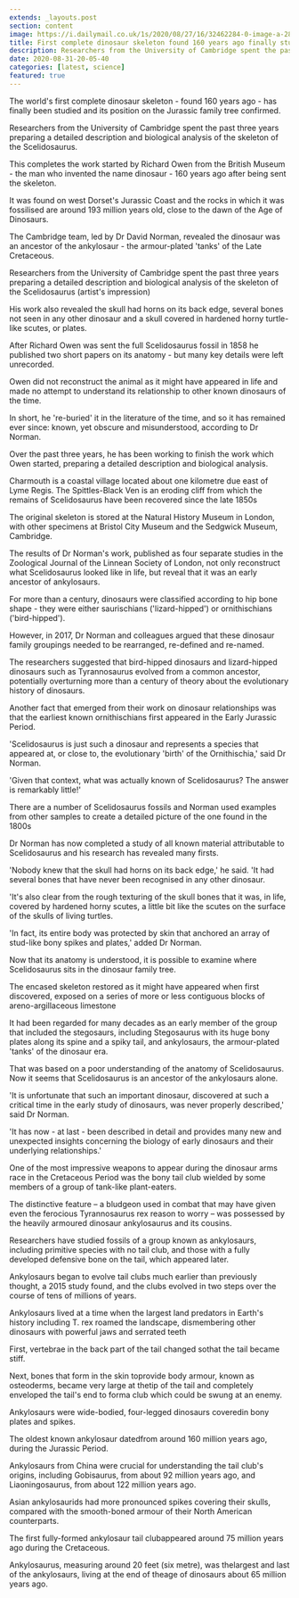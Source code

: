 ```yaml
---
extends: _layouts.post
section: content
image: https://i.dailymail.co.uk/1s/2020/08/27/16/32462284-0-image-a-28_1598542247526.jpg 
title: First complete dinosaur skeleton found 160 years ago finally studied 
description: Researchers from the University of Cambridge spent the past three years preparing a detailed description and biological analysis of the skeleton of the Scelidosaurus. 
date: 2020-08-31-20-05-40 
categories: [latest, science] 
featured: true 
--- 
```

The world's first complete dinosaur skeleton - found 160 years ago - has finally been studied and its position on the Jurassic family tree confirmed.

Researchers from the University of Cambridge spent the past three years preparing a detailed description and biological analysis of the skeleton of the Scelidosaurus.

This completes the work started by Richard Owen from the British Museum - the man who invented the name dinosaur - 160 years ago after being sent the skeleton.

It was found on west Dorset's Jurassic Coast and the rocks in which it was fossilised are around 193 million years old, close to the dawn of the Age of Dinosaurs. 

The Cambridge team, led by Dr David Norman, revealed the dinosaur was an ancestor of the ankylosaur - the armour-plated 'tanks' of the Late Cretaceous.

Researchers from the University of Cambridge spent the past three years preparing a detailed description and biological analysis of the skeleton of the Scelidosaurus (artist's impression)

His work also revealed the skull had horns on its back edge, several bones not seen in any other dinosaur and a skull covered in hardened horny turtle-like scutes, or plates. 

After Richard Owen was sent the full Scelidosaurus fossil in 1858 he published two short papers on its anatomy - but many key details were left unrecorded. 

Owen did not reconstruct the animal as it might have appeared in life and made no attempt to understand its relationship to other known dinosaurs of the time.

In short, he 're-buried' it in the literature of the time, and so it has remained ever since: known, yet obscure and misunderstood, according to Dr Norman.

Over the past three years, he has been working to finish the work which Owen started, preparing a detailed description and biological analysis.

Charmouth is a coastal village located about one kilometre due east of Lyme Regis. The Spittles-Black Ven is an eroding cliff from which the remains of Scelidosaurus have been recovered since the late 1850s

The original skeleton is stored at the Natural History Museum in London, with other specimens at Bristol City Museum and the Sedgwick Museum, Cambridge.

The results of Dr Norman's work, published as four separate studies in the Zoological Journal of the Linnean Society of London, not only reconstruct what Scelidosaurus looked like in life, but reveal that it was an early ancestor of ankylosaurs.

For more than a century, dinosaurs were classified according to hip bone shape - they were either saurischians ('lizard-hipped') or ornithischians ('bird-hipped').

However, in 2017, Dr Norman and colleagues argued that these dinosaur family groupings needed to be rearranged, re-defined and re-named. 

The researchers suggested that bird-hipped dinosaurs and lizard-hipped dinosaurs such as Tyrannosaurus evolved from a common ancestor, potentially overturning more than a century of theory about the evolutionary history of dinosaurs.

Another fact that emerged from their work on dinosaur relationships was that the earliest known ornithischians first appeared in the Early Jurassic Period. 

'Scelidosaurus is just such a dinosaur and represents a species that appeared at, or close to, the evolutionary 'birth' of the Ornithischia,' said Dr Norman.

'Given that context, what was actually known of Scelidosaurus? The answer is remarkably little!'

There are a number of Scelidosaurus fossils and Norman used examples from other samples to create a detailed picture of the one found in the 1800s 

Dr Norman has now completed a study of all known material attributable to Scelidosaurus and his research has revealed many firsts.

'Nobody knew that the skull had horns on its back edge,' he said. 'It had several bones that have never been recognised in any other dinosaur.

'It's also clear from the rough texturing of the skull bones that it was, in life, covered by hardened horny scutes, a little bit like the scutes on the surface of the skulls of living turtles.

'In fact, its entire body was protected by skin that anchored an array of stud-like bony spikes and plates,' added Dr Norman.

Now that its anatomy is understood, it is possible to examine where Scelidosaurus sits in the dinosaur family tree. 

The encased skeleton restored as it might have appeared when first discovered, exposed on a series of more or less contiguous blocks of areno-argillaceous limestone

It had been regarded for many decades as an early member of the group that included the stegosaurs, including Stegosaurus with its huge bony plates along its spine and a spiky tail, and ankylosaurs, the armour-plated 'tanks' of the dinosaur era.

That was based on a poor understanding of the anatomy of Scelidosaurus. Now it seems that Scelidosaurus is an ancestor of the ankylosaurs alone.

'It is unfortunate that such an important dinosaur, discovered at such a critical time in the early study of dinosaurs, was never properly described,' said Dr Norman. 

'It has now - at last - been described in detail and provides many new and unexpected insights concerning the biology of early dinosaurs and their underlying relationships.'

One of the most impressive weapons to appear during the dinosaur arms race in the Cretaceous Period was the bony tail club wielded by some members of a group of tank-like plant-eaters.

The distinctive feature – a bludgeon used in combat that may have given even the ferocious Tyrannosaurus rex reason to worry – was possessed by the heavily armoured dinosaur ankylosaurus and its cousins.

Researchers have studied fossils of a group known as ankylosaurs, including primitive species with no tail club, and those with a fully developed defensive bone on the tail, which appeared later.

Ankylosaurs began to evolve tail clubs much earlier than previously thought, a 2015 study found, and the clubs evolved in two steps over the course of tens of millions of years.

Ankylosaurs lived at a time when the largest land predators in Earth's history including T. rex roamed the landscape, dismembering other dinosaurs with powerful jaws and serrated teeth 

First, vertebrae in the back part of the tail changed sothat the tail became stiff.

Next, bones that form in the skin toprovide body armour, known as osteoderms, became very large at thetip of the tail and completely enveloped the tail's end to forma club which could be swung at an enemy.



Ankylosaurs were wide-bodied, four-legged dinosaurs coveredin bony plates and spikes. 

The oldest known ankylosaur datedfrom around 160 million years ago, during the Jurassic Period.

Ankylosaurs from China were crucial for understanding the tail club's origins, including Gobisaurus, from about 92 million years ago, and Liaoningosaurus, from about 122 million years ago.

Asian ankylosaurids had more pronounced spikes covering their skulls, compared with the smooth-boned armour of their North American counterparts.

The first fully-formed ankylosaur tail clubappeared around 75 million years ago during the Cretaceous.

Ankylosaurus, measuring around 20 feet (six metre), was thelargest and last of the ankylosaurs, living at the end of theage of dinosaurs about 65 million years ago.

